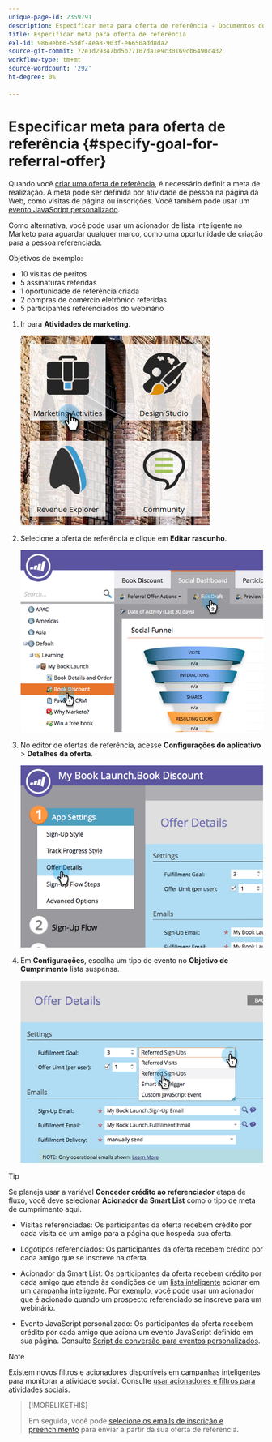 ```yaml
---
unique-page-id: 2359791
description: Especificar meta para oferta de referência - Documentos do Marketo - Documentação do produto
title: Especificar meta para oferta de referência
exl-id: 9869eb66-53df-4ea8-903f-e6650add8da2
source-git-commit: 72e1d29347bd5b77107da1e9c30169cb6490c432
workflow-type: tm+mt
source-wordcount: '292'
ht-degree: 0%

---
```


# Especificar meta para oferta de referência {#specify-goal-for-referral-offer}

Quando você [criar uma oferta de referência](/help/marketo/product-docs/demand-generation/social/referral-offers/create-a-referral-offer.md), é necessário definir a meta de realização. A meta pode ser definida por atividade de pessoa na página da Web, como visitas de página ou inscrições. Você também pode usar um [evento JavaScript personalizado](/help/marketo/product-docs/demand-generation/social/social-functions/conversion-script-for-custom-events.md).

Como alternativa, você pode usar um acionador de lista inteligente no Marketo para aguardar qualquer marco, como uma oportunidade de criação para a pessoa referenciada.

Objetivos de exemplo:

* 10 visitas de peritos
* 5 assinaturas referidas
* 1 oportunidade de referência criada
* 2 compras de comércio eletrônico referidas
* 5 participantes referenciados do webinário

1. Ir para **Atividades de marketing**.

   ![](assets/ma.png)

1. Selecione a oferta de referência e clique em **Editar rascunho**.

   ![](assets/image2014-9-19-15-3a6-3a35.png)

1. No editor de ofertas de referência, acesse **Configurações do aplicativo** > **Detalhes da oferta**.

   ![](assets/image2014-9-19-15-3a6-3a44.png)

1. Em **Configurações**, escolha um tipo de evento no **Objetivo de Cumprimento** lista suspensa.

   ![](assets/image2014-9-19-15-3a6-3a56.png)

>[!TIP]
>
>Se planeja usar a variável **Conceder crédito ao referenciador** etapa de fluxo, você deve selecionar **Acionador da Smart List** como o tipo de meta de cumprimento aqui.

* Visitas referenciadas: Os participantes da oferta recebem crédito por cada visita de um amigo para a página que hospeda sua oferta.
* Logotipos referenciados: Os participantes da oferta recebem crédito por cada amigo que se inscreve na oferta.
* Acionador da Smart List: Os participantes da oferta recebem crédito por cada amigo que atende às condições de um [lista inteligente](/help/marketo/product-docs/core-marketo-concepts/smart-lists-and-static-lists/understanding-smart-lists.md) acionar em um [campanha inteligente](/help/marketo/product-docs/core-marketo-concepts/smart-campaigns/understanding-smart-campaigns.md). Por exemplo, você pode usar um acionador que é acionado quando um prospecto referenciado se inscreve para um webinário.

* Evento JavaScript personalizado: Os participantes da oferta recebem crédito por cada amigo que aciona um evento JavaScript definido em sua página. Consulte [Script de conversão para eventos personalizados](/help/marketo/product-docs/demand-generation/social/social-functions/triggers-and-filters-for-social-activities.md).

>[!NOTE]
>
>Existem novos filtros e acionadores disponíveis em campanhas inteligentes para monitorar a atividade social. Consulte [usar acionadores e filtros para atividades sociais](/help/marketo/product-docs/demand-generation/social/social-functions/triggers-and-filters-for-social-activities.md).

>[!MORELIKETHIS]
>
>Em seguida, você pode [selecione os emails de inscrição e preenchimento](/help/marketo/product-docs/demand-generation/social/referral-offers/send-referral-offer-fulfillment-email.md) para enviar a partir da sua oferta de referência.
